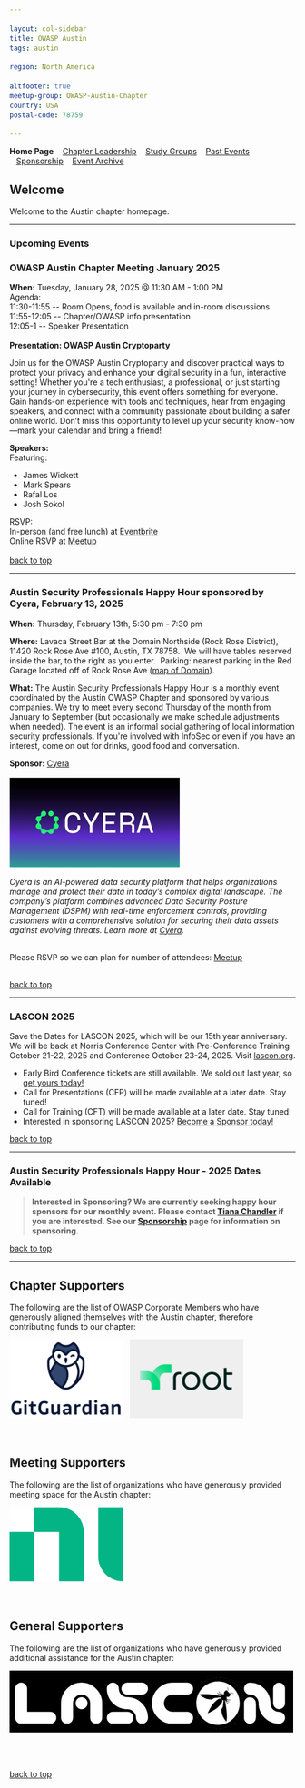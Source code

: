 ```yaml
---

layout: col-sidebar
title: OWASP Austin
tags: austin

region: North America

altfooter: true
meetup-group: OWASP-Austin-Chapter
country: USA
postal-code: 78759

---
```

<!-- rebuild -->
<strong>Home Page</strong>
&nbsp;&nbsp;&nbsp;[Chapter Leadership](leadership.md)
&nbsp;&nbsp;&nbsp;[Study Groups](studygroups.md)
&nbsp;&nbsp;&nbsp;[Past Events](pastevents.md)
&nbsp;&nbsp;&nbsp;[Sponsorship](sponsorship.md)
&nbsp;&nbsp;&nbsp;[Event Archive](pasteventsarchive.md)

Welcome
-------
Welcome to the Austin chapter homepage.

<hr/>

### Upcoming Events ###


### OWASP Austin Chapter Meeting January 2025 ###

**When:** Tuesday, January 28, 2025 @ 11:30 AM - 1:00 PM<br>
Agenda:<br>
11:30-11:55 -- Room Opens, food is available and in-room discussions<br>
11:55-12:05 -- Chapter/OWASP info presentation<br>
12:05-1  -- Speaker Presentation<br>
<br>
**Presentation: OWASP Austin Cryptoparty**

Join us for the OWASP Austin Cryptoparty and discover practical ways to protect your privacy and enhance your digital security in a fun, interactive setting! Whether you're a tech enthusiast, a professional, or just starting your journey in cybersecurity, this event offers something for everyone. Gain hands-on experience with tools and techniques, hear from engaging speakers, and connect with a community passionate about building a safer online world. Don’t miss this opportunity to level up your security know-how—mark your calendar and bring a friend!

**Speakers:** 
<br>
Featuring:
<ul>
<li>James Wickett</li>
<li>Mark Spears</li>
<li>Rafal Los</li>
<li>Josh Sokol</li></ul>

RSVP:<br>
In-person (and free lunch) at <a href="https://www.eventbrite.com/e/owasp-austin-chapter-monthly-meeting-january-2025-tickets-1141806306399" target="_blank">Eventbrite</a>
 <br>
Online RSVP at <a href="https://www.meetup.com/OWASP-Austin-Chapter/events/305488934/" target="_blank">Meetup</a>
<br><br>
[back to top](#welcome)

<hr>

### Austin Security Professionals Happy Hour sponsored by Cyera, February 13, 2025 ###

**When:** Thursday, February 13th, 5:30 pm - 7:30 pm

**Where:** Lavaca Street Bar at the Domain Northside (Rock Rose District), 11420 Rock Rose Ave #100, Austin, TX 78758.  We will have tables reserved inside the bar, to the right as you enter.  Parking: nearest parking in the Red Garage located off of Rock Rose Ave (<a href="https://domainnorthside.com/map/" target="_blank">map of Domain</a>). 

**What:** The Austin Security Professionals Happy Hour is a monthly event coordinated by the Austin OWASP Chapter and sponsored by various companies. We try to meet every second Thursday of the month from January to September (but occasionally we make schedule adjustments when needed). The event is an informal social gathering of local information security professionals. If you're involved with InfoSec or even if you have an interest, come on out for drinks, good food and conversation.

**Sponsor:** <a href="http://cyera.io/" target="_blank">Cyera</a>
<br/><br/>
<img src="assets/images/Cyera-logo-HH-sm.jpg" alt="Cyera logo"/>

<p><em>Cyera is an AI-powered data security platform that helps organizations manage and protect their data in today’s complex digital landscape. The company’s platform combines advanced Data Security Posture Management (DSPM) with real-time enforcement controls, providing customers with a comprehensive solution for securing their data assets against evolving threats. Learn more at <a href="http://cyera.io/" target="_blank">Cyera</a>.</em></p>
<br>
Please RSVP so we can plan for number of attendees: 
<a href="https://www.meetup.com/owasp-austin-chapter/events/305616287/" target="_blank"> Meetup </a>
<br><br>

[back to top](#welcome)
<hr>


### LASCON 2025 ###

Save the Dates for LASCON 2025, which will be our 15th year anniversary. We will be back at Norris Conference Center with Pre-Conference Training October 21-22, 2025 and Conference October 23-24, 2025. Visit <a href="https://lascon.org/" target="_blank">lascon.org</a>.

<ul><li>Early Bird Conference tickets are still available. We sold out last year, so <a href="https://lascon.org/tickets/" target="_blank">get yours today!</a></li>
<li>Call for Presentations (CFP) will be made available at a later date. Stay tuned!</li>
<li>Call for Training (CFT) will be made available at a later date. Stay tuned!</li>
<li>Interested in sponsoring LASCON 2025? <a href="https://lascon.org/become-a-sponsor/" target="_blank">Become a Sponsor today!</a></li>
</ul>

[back to top](#welcome)
<hr>

### Austin Security Professionals Happy Hour - 2025 Dates Available ###

> **Interested in Sponsoring? We are currently seeking happy hour sponsors for our monthly event. Please contact <a href="mailto:tiana.chandler@owasp.org?subject=OWASP Happy Hour Sponsor">Tiana Chandler</a> if you are interested. See our <a href="https://owasp.org/www-chapter-austin/sponsorship.html">Sponsorship</a> page for information on sponsoring.**

[back to top](#welcome)
<hr>



<!--  FOLLOWING COMMENTED OUT FOR FUTURE USE

### OWASP Austin Chapter Meeting January 2025 ###
**When:** Tuesday, January 28, 2025 @ 11:30 AM - 1:00 PM<br>
Agenda:<br>
11:30-11:55 -- Room Opens, food is available and in-room discussions<br>
11:55-12:05 -- Chapter/OWASP info presentation<br>
12:05-1  -- Speaker Presentation<br>
<br>
**Presentation: PRESENTATION-NAME**

The Secure Development Lifecycle (SDL) is a powerful construct that can advance security for both organizations with established security practices by shifting left, and immature organizations seeking a framework to implement security best practices in agile development. NI has been on a journey over the last several years to improve the security of its products driven by customer requirements, their expectations, and increasingly, regulations that require software to be developed with secure methodologies. Security is as much about a mindset and development culture as it is about tools, vulnerabilities, and security technologies. Learn how NI’s adoption of the Secure Development Lifecycle has created a framework for addressing various security challenges in web applications, microservices, and infrastructure.

**Speaker: SPEAKER-NAME** 
<br>
SPEAKER-BIO.

RSVP:<br>
In-person (and free lunch) at <a href="EVENTBRITE-LINK">Eventbrite</a>
 <br>
Online RSVP at <a href="MEETUP-LINK">Meetup</a>
<br> 
[back to top](#welcome)

<hr>  -->


Chapter Supporters
----------------
The following are the list of OWASP Corporate Members who have generously aligned themselves with the Austin chapter, therefore contributing funds to our chapter:

<div>
 <a href="https://www.gitguardian.com" target="_blank"><img src="assets/images/GitGuardian_Logo.png" alt="GitGuardian" width="200" height="139"/></a>&nbsp;&nbsp;
<a href="https://www.root.io" target="_blank"><img src="assets/images/chapter-sponsor-logo--Root.jpg" alt="Root" width="200" height="139"/></a></div> 
<br/><br/>

Meeting Supporters
----------------
The following are the list of organizations who have generously provided meeting space for the Austin chapter:

<div>
<a href="https://www.ni.com" target="_blank"><img src="assets/images/ni.png" alt="NI"  width="200" height="131"/></a>
</div>
<br/><br/>

General Supporters
----------------
The following are the list of organizations who have generously provided additional assistance for the Austin chapter:

<div>
<a href="https://www.lascon.org" target="_blank"><img src="assets/images/LASCON-logo.jpg" alt="LASCON"/></a>
</div>

<br/><br/>

[back to top](#welcome)
